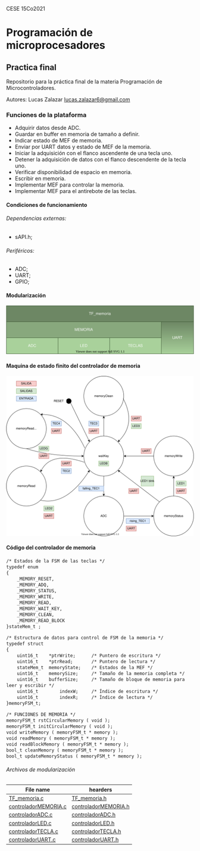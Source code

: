 CESE 15Co2021

# Programación de microprocesadores
## Practica final

Repositorio para la práctica final de la materia Programación de Microcontroladores.

Autores: Lucas Zalazar lucas.zalazar6@gmail.com

### Funciones de la plataforma

 - Adquirir datos desde ADC.
 - Guardar en buffer en memoria de tamaño a definir. 
 - Indicar estado de MEF de memoria.
 - Enviar por UART datos y estado de MEF de la memoria.
 - Iniciar la adquisición con el flanco ascendente de una tecla uno. 
 - Detener la adquisición de datos con el flanco descendente de la tecla uno.
 - Verificar disponibilidad de espacio en memoria.
 - Escribir en memoria. 
 - Implementar MEF para controlar la memoria.
 - Implementar MEF para el antirebote de las teclas.

#### Condiciones de funcionamiento
###### Dependencias externas:
 - sAPI.h;

###### Periféricos:
 - ADC;
 - UART;
 - GPIO;

#### Modularización
![](https://github.com/lucascsd/TF_PdM/blob/main/image/modularizacion.svg)

#### Maquina de estado finito del controlador de memoria
![](https://github.com/lucascsd/TF_PdM/blob/main/image/MEF_memoria_1.svg)

#### Código del controlador de memoria

```
/* Estados de la FSM de las teclas */
typedef enum
{
	_MEMORY_RESET,
	_MEMORY_ADQ,
	_MEMORY_STATUS,
	_MEMORY_WRITE,
	_MEMORY_READ,
	_MEMORY_WAIT_KEY,
	_MEMORY_CLEAN,
	_MEMORY_READ_BLOCK
}stateMem_t ;
```

```
/* Estructura de datos para control de FSM de la memoria */
typedef struct
{
	uint16_t	*ptrWrite;		/* Puntero de escritura */
	uint16_t	*ptrRead;		/* Puntero de lectura */
	stateMem_t	memoryState;	/* Estados de la MEF */
	uint16_t	memorySize;		/* Tamaño de la memoria completa */
	uint16_t	bufferSize;		/* Tamaño de bloque de memoria para leer y escribir */
	uint16_t		indexW;		/* Índice de escritura */
	uint16_t		indexR;		/* Índice de lectura */
}memoryFSM_t;

```

```
/* FUNCIONES DE MEMORIA */
memoryFSM_t rstCircularMemory ( void );
memoryFSM_t initCircularMemory ( void );
void writeMemory ( memoryFSM_t * memory );
void readMemory ( memoryFSM_t * memory );
void readBlockMemory ( memoryFSM_t * memory );
bool_t cleanMemory ( memoryFSM_t * memory );
bool_t updateMemoryStatus ( memoryFSM_t * memory );

```
###### Archivos de modularización
| File name | hearders                    |
| ------------- | ------------------------------ |
| [TF_memoria.c](https://github.com/lucascsd/TF_PdM/blob/main/src/TF_memoria.c)|[TF_memoria.h](https://github.com/lucascsd/TF_PdM/blob/main/inc/TF_memoria.h)|
| [controladorMEMORIA.c](https://github.com/lucascsd/TF_PdM/blob/main/src/controladorMEMORIA.c)|[controladorMEMORIA.h](https://github.com/lucascsd/TF_PdM/blob/main/inc/controladorMEMORIA.h)|
| [controladorADC.c](https://github.com/lucascsd/TF_PdM/blob/main/src/controladorADC.c)|[controladorADC.h](https://github.com/lucascsd/TF_PdM/blob/main/inc/controladorADC.h)|
| [controladorLED.c](https://github.com/lucascsd/TF_PdM/blob/main/src/controladorLED.c)|[controladorLED.h](https://github.com/lucascsd/TF_PdM/blob/main/inc/controladorLED.h)|
| [controladorTECLA.c](https://github.com/lucascsd/TF_PdM/blob/main/src/controladorTECLA.c)|[controladorTECLA.h](https://github.com/lucascsd/TF_PdM/blob/main/inc/controladorTECLA.h)|
| [controladorUART.c](https://github.com/lucascsd/TF_PdM/blob/main/src/controladorUART.c)|[controladorUART.h](https://github.com/lucascsd/TF_PdM/blob/main/inc/controladorUART.h)|


